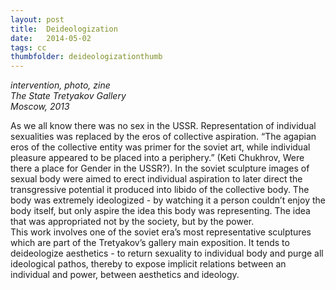```yaml
---
layout: post
title:  Deideologization
date:   2014-05-02
tags: cc
thumbfolder: deideologizationthumb
---
```

*intervention, photo, zine  
The State Tretyakov Gallery  
Moscow, 2013*   

As we all know there was no sex in the USSR. Representation of individual sexualities was replaced by the eros of collective aspiration. “The agapian eros of the collective entity was primer for the soviet art, while individual pleasure appeared to be placed into a periphery.” (Keti Chukhrov, Were there a place for Gender in the USSR?). In the soviet sculpture images of sexual body were aimed to erect individual aspiration to later direct the transgressive potential it produced into libido of the collective body. The body was extremely ideologized - by watching it a person couldn’t enjoy the body itself, but only aspire the idea this body was representing. The idea that was appropriated not by the society, but by the power.   
This work involves one of the soviet era’s most representative sculptures which are part of the Tretyakov’s gallery main exposition. It tends to deideologize aesthetics - to return sexuality to individual body and purge all ideological pathos, thereby to expose implicit relations between an individual and power, between aesthetics and ideology.
